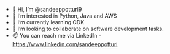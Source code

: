 - 👋 Hi, I’m @sandeeppotturi9
- 👀 I’m interested in Python, Java and AWS
- 🌱 I’m currently learning CDK
- 💞️ I’m looking to collaborate on software development tasks.
- 📫 You can reach me via LinkedIn - https://www.linkedin.com/sandeeppotturi

<!---
sandeeppotturi9/sandeeppotturi9 is a ✨ special ✨ repository because its `README.md` (this file) appears on your GitHub profile.
You can click the Preview link to take a look at your changes.
--->
